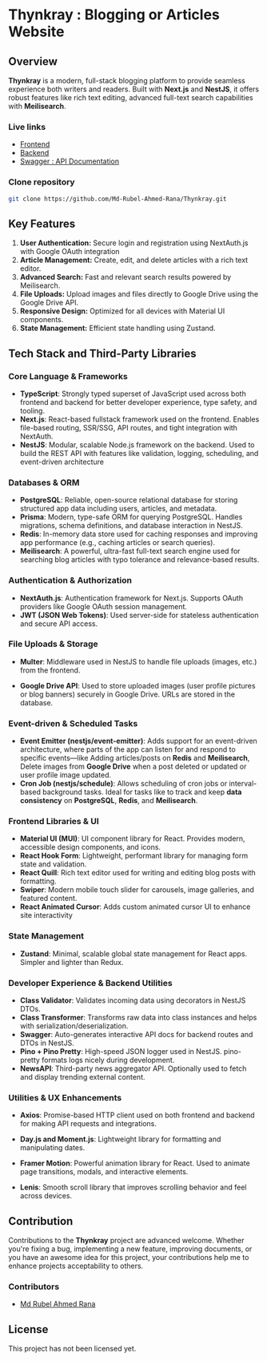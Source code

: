 # Thynkray : Blogging or Articles Website

## Overview

**Thynkray** is a modern, full-stack blogging platform to provide seamless experience both writers and readers. Built with **Next.js** and **NestJS**, it offers robust features like rich text editing, advanced full-text search capabilities with **Meilisearch**.

### Live links

- [Frontend](https://thynkray.vercel.app)
- [Backend](https://api-thynkray.onrender.com/api/v1/health)
- [Swagger : API Documentation](https://api-thynkray.onrender.com/api-docs)

### Clone repository

```bash
git clone https://github.com/Md-Rubel-Ahmed-Rana/Thynkray.git
```

## Key Features

1. **User Authentication:** Secure login and registration using NextAuth.js with Google OAuth integration
2. **Article Management:** Create, edit, and delete articles with a rich text editor.
3. **Advanced Search:** Fast and relevant search results powered by Meilisearch.
4. **File Uploads:** Upload images and files directly to Google Drive using the Google Drive API.
5. **Responsive Design:** Optimized for all devices with Material UI components.
6. **State Management:** Efficient state handling using Zustand.

## Tech Stack and Third-Party Libraries

### Core Language & Frameworks

- **TypeScript**: Strongly typed superset of JavaScript used across both frontend and backend for better developer experience, type safety, and tooling.
- **Next.js**: React-based fullstack framework used on the frontend. Enables file-based routing, SSR/SSG, API routes, and tight integration with NextAuth.
- **NestJS**: Modular, scalable Node.js framework on the backend. Used to build the REST API with features like validation, logging, scheduling, and event-driven architecture

### Databases & ORM

- **PostgreSQL**: Reliable, open-source relational database for storing structured app data including users, articles, and metadata.
- **Prisma**: Modern, type-safe ORM for querying PostgreSQL. Handles migrations, schema definitions, and database interaction in NestJS.
- **Redis**: In-memory data store used for caching responses and improving app performance (e.g., caching articles or search queries).
- **Meilisearch**: A powerful, ultra-fast full-text search engine used for searching blog articles with typo tolerance and relevance-based results.

### Authentication & Authorization

- **NextAuth.js**: Authentication framework for Next.js. Supports OAuth providers like Google OAuth session management.
- **JWT (JSON Web Tokens)**: Used server-side for stateless authentication and secure API access.

### File Uploads & Storage

- **Multer**: Middleware used in NestJS to handle file uploads (images, etc.) from the frontend.

- **Google Drive API**: Used to store uploaded images (user profile pictures or blog banners) securely in Google Drive. URLs are stored in the database.

### Event-driven & Scheduled Tasks

- **Event Emitter (nestjs/event-emitter)**: Adds support for an event-driven architecture, where parts of the app can listen for and respond to specific events—like Adding articles/posts on **Redis** and **Meilisearch**, Delete images from **Google Drive** when a post deleted or updated or user profile image updated.
- **Cron Job (nestjs/schedule)**: Allows scheduling of cron jobs or interval-based background tasks. Ideal for tasks like to track and keep **data consistency** on **PostgreSQL**, **Redis**, and **Meilisearch**.

### Frontend Libraries & UI

- **Material UI (MUI)**: UI component library for React. Provides modern, accessible design components, and icons.
- **React Hook Form**: Lightweight, performant library for managing form state and validation.
- **React Quill**: Rich text editor used for writing and editing blog posts with formatting.
- **Swiper**: Modern mobile touch slider for carousels, image galleries, and featured content.
- **React Animated Cursor**: Adds custom animated cursor UI to enhance site interactivity

### State Management

- **Zustand**: Minimal, scalable global state management for React apps. Simpler and lighter than Redux.

### Developer Experience & Backend Utilities

- **Class Validator**: Validates incoming data using decorators in NestJS DTOs.
- **Class Transformer**: Transforms raw data into class instances and helps with serialization/deserialization.
- **Swagger**: Auto-generates interactive API docs for backend routes and DTOs in NestJS.
- **Pino + Pino Pretty**: High-speed JSON logger used in NestJS. pino-pretty formats logs nicely during development.
- **NewsAPI**: Third-party news aggregator API. Optionally used to fetch and display trending external content.

### Utilities & UX Enhancements

- **Axios**: Promise-based HTTP client used on both frontend and backend for making API requests and integrations.
- **Day.js and Moment.js**: Lightweight library for formatting and manipulating dates.
- **Framer Motion**: Powerful animation library for React. Used to animate page transitions, modals, and interactive elements.

- **Lenis**: Smooth scroll library that improves scrolling behavior and feel across devices.

## Contribution

Contributions to the **Thynkray** project are advanced welcome. Whether you're fixing a bug, implementing a new feature, improving documents, or you have an awesome idea for this project, your contributions help me to enhance projects acceptability to others.

### Contributors

- [Md Rubel Ahmed Rana](https://github.com/Md-Rubel-Ahmed-Rana)

## License

This project has not been licensed yet.

